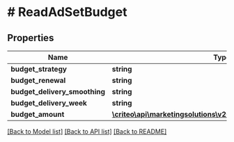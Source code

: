 # # ReadAdSetBudget

## Properties

Name | Type | Description | Notes
------------ | ------------- | ------------- | -------------
**budget_strategy** | **string** |  | [optional]
**budget_renewal** | **string** |  | [optional]
**budget_delivery_smoothing** | **string** |  | [optional]
**budget_delivery_week** | **string** |  | [optional]
**budget_amount** | [**\criteo\api\marketingsolutions\v2023_01\Model\NillableDecimal**](NillableDecimal.md) |  | [optional]

[[Back to Model list]](../../README.md#models) [[Back to API list]](../../README.md#endpoints) [[Back to README]](../../README.md)
